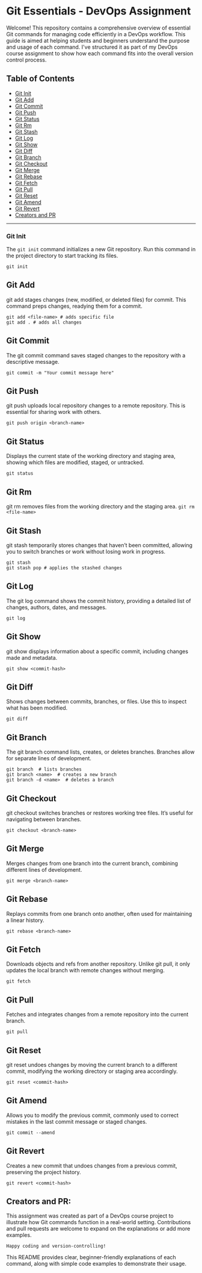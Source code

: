 # Git Essentials - DevOps Assignment

Welcome! This repository contains a comprehensive overview of essential Git commands for managing code efficiently in a DevOps workflow. This guide is aimed at helping students and beginners understand the purpose and usage of each command. I've structured it as part of my DevOps course assignment to show how each command fits into the overall version control process.

## Table of Contents

- [Git Init](#git-init)
- [Git Add](#git-add)
- [Git Commit](#git-commit)
- [Git Push](#git-push)
- [Git Status](#git-status)
- [Git Rm](#git-rm)
- [Git Stash](#git-stash)
- [Git Log](#git-log)
- [Git Show](#git-show)
- [Git Diff](#git-diff)
- [Git Branch](#git-branch)
- [Git Checkout](#git-checkout)
- [Git Merge](#git-merge)
- [Git Rebase](#git-rebase)
- [Git Fetch](#git-fetch)
- [Git Pull](#git-pull)
- [Git Reset](#git-reset)
- [Git Amend](#git-amend)
- [Git Revert](#git-revert)
- [Creators and PR](#creators-and-pr)

---

### Git Init
The `git init` command initializes a new Git repository. Run this command in the project directory to start tracking its files.

`git init`

## Git Add
git add stages changes (new, modified, or deleted files) for commit. This command preps changes, readying them for a commit.

`git add <file-name> # adds specific file` <br>
`git add . # adds all changes`

## Git Commit
The git commit command saves staged changes to the repository with a descriptive message.

`git commit -m "Your commit message here"`


## Git Push
git push uploads local repository changes to a remote repository. This is essential for sharing work with others.

`git push origin <branch-name>`

## Git Status
Displays the current state of the working directory and staging area, showing which files are modified, staged, or untracked.

`git status`

## Git Rm
git rm removes files from the working directory and the staging area.
`git rm <file-name>`

## Git Stash
git stash temporarily stores changes that haven’t been committed, allowing you to switch branches or work without losing work in progress.

`git stash` <br>
`git stash pop # applies the stashed changes`

## Git Log
The git log command shows the commit history, providing a detailed list of changes, authors, dates, and messages.

`git log`

## Git Show
git show displays information about a specific commit, including changes made and metadata.

`git show <commit-hash>`

## Git Diff
Shows changes between commits, branches, or files. Use this to inspect what has been modified.

`git diff`

## Git Branch
The git branch command lists, creates, or deletes branches. Branches allow for separate lines of development.

`git branch  # lists branches` <br>
`git branch <name>  # creates a new branch` <br>
`git branch -d <name>  # deletes a branch` <br>

## Git Checkout
git checkout switches branches or restores working tree files. It’s useful for navigating between branches.

`git checkout <branch-name>`

## Git Merge
Merges changes from one branch into the current branch, combining different lines of development.

`git merge <branch-name>`

## Git Rebase
Replays commits from one branch onto another, often used for maintaining a linear history.

`git rebase <branch-name>`

## Git Fetch
Downloads objects and refs from another repository. Unlike git pull, it only updates the local branch with remote changes without merging.

`git fetch`

## Git Pull
Fetches and integrates changes from a remote repository into the current branch.

`git pull`

## Git Reset
git reset undoes changes by moving the current branch to a different commit, modifying the working directory or staging area accordingly.

`git reset <commit-hash>`


## Git Amend
Allows you to modify the previous commit, commonly used to correct mistakes in the last commit message or staged changes.

`git commit --amend`

## Git Revert
Creates a new commit that undoes changes from a previous commit, preserving the project history.

`git revert <commit-hash>`

## Creators and PR:

This assignment was created as part of a DevOps course project to illustrate how Git commands function in a real-world setting. Contributions and pull requests are welcome to expand on the explanations or add more examples.

`Happy coding and version-controlling!` 


This README provides clear, beginner-friendly explanations of each command, along with simple code examples to demonstrate their usage.
